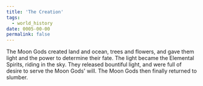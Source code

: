 ```yaml
---
title: 'The Creation'
tags:
  - world_history
date: 0005-00-00
permalink: false
---
```

The Moon Gods created land and ocean, trees and flowers, and gave them light and the power to determine their fate. The light became the Elemental Spirits, riding in the sky. They released bountiful light, and were full of desire to serve the Moon Gods' will. The Moon Gods then finally returned to slumber.